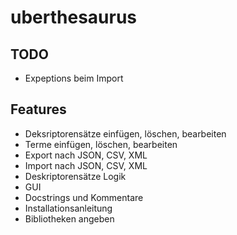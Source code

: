 uberthesaurus
=============
TODO
----
* Expeptions beim Import

Features
--------
* Deksriptorensätze einfügen, löschen, bearbeiten
* Terme einfügen, löschen, bearbeiten
* Export nach JSON, CSV, XML
* Import nach JSON, CSV, XML
* Deskriptorensätze Logik
* GUI
* Docstrings und Kommentare
* Installationsanleitung
* Bibliotheken angeben